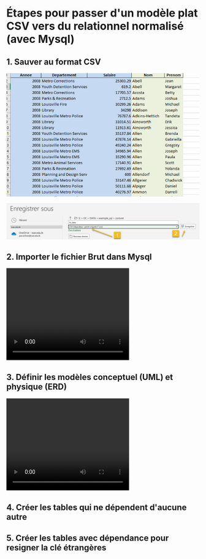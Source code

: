 # Étapes pour passer d'un modèle plat CSV vers du relationnel normalisé (avec Mysql)

## 1. Sauver au format CSV

![Extrait table](imgs/extrait_table.jpg)

![Sauver format CSV](imgs/save_to_csv.jpg)

## 2. Importer le fichier Brut dans Mysql

<video width="320" height="240" controls>
  <source src="videos/import_csv_mysql.mp4" type="video/mp4">
Your browser does not support the video tag.
</video>

## 3. Définir les modèles  conceptuel (UML) et physique (ERD)

<video width="320" height="240" controls>
  <source src="videos/le_modele.mp4" type="video/mp4">
Your browser does not support the video tag.
</video>

## 4. Créer les tables qui ne dépendent d'aucune autre

## 5. Créer les tables avec dépendance pour resigner la clé étrangères